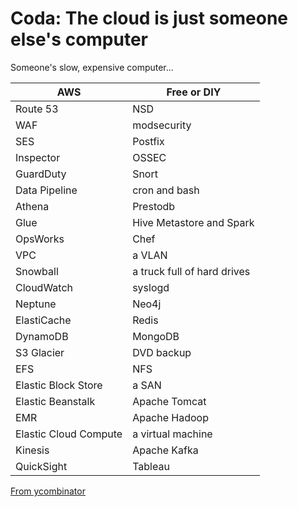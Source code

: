 # Coda: The cloud is just someone else\'s computer

Someone\'s slow, expensive computer...

| AWS                   | Free or DIY                 |
|-----------------------|-----------------------------|
| Route 53              | NSD                         |
| WAF                   | modsecurity                 |
| SES                   | Postfix                     |
| Inspector             | OSSEC                       |
| GuardDuty             | Snort                       |
| Data Pipeline         | cron and bash               |
| Athena                | Prestodb                    |
| Glue                  | Hive Metastore and Spark    |
| OpsWorks              | Chef                        |
| VPC                   | a VLAN                      |
| Snowball              | a truck full of hard drives |
| CloudWatch            | syslogd                     |
| Neptune               | Neo4j                       |
| ElastiCache           | Redis                       |
| DynamoDB              | MongoDB                     |
| S3 Glacier            | DVD backup                  |
| EFS                   | NFS                         |
| Elastic Block Store   | a SAN                       |
| Elastic Beanstalk     | Apache Tomcat               |
| EMR                   | Apache Hadoop               |
| Elastic Cloud Compute | a virtual machine           |
| Kinesis               | Apache Kafka                |
| QuickSight            | Tableau                     |

[From ycombinator](https://news.ycombinator.com/item?id=23314973)
